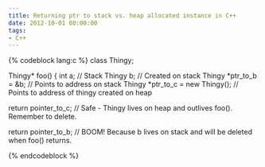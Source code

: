 ```yaml
---
title: Returning ptr to stack vs. heap allocated instance in C++
date: 2012-10-01 00:00:00
tags:
- C++
---
```


{% codeblock lang:c %}
class Thingy;

Thingy* foo()
{
  int a; // Stack
  Thingy b; // Created on stack
  Thingy *ptr_to_b = &b;  // Points to address on stack
  Thingy *ptr_to_c = new Thingy(); // Points to address of thingy created on heap

  return pointer_to_c; // Safe - Thingy lives on heap and outlives foo().  Remember to delete.

  return pointer_to_b; // BOOM! Because b lives on stack and will be deleted when foo() returns.

{% endcodeblock %}